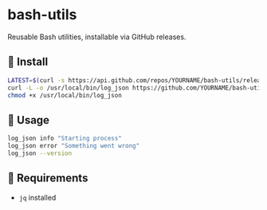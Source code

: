 # bash-utils

Reusable Bash utilities, installable via GitHub releases.

## 🔧 Install

```bash
LATEST=$(curl -s https://api.github.com/repos/YOURNAME/bash-utils/releases/latest | jq -r .tag_name)
curl -L -o /usr/local/bin/log_json https://github.com/YOURNAME/bash-utils/releases/download/$LATEST/log_json
chmod +x /usr/local/bin/log_json
```

## 🚀 Usage

```bash
log_json info "Starting process"
log_json error "Something went wrong"
log_json --version
```

## 🧰 Requirements

- `jq` installed
